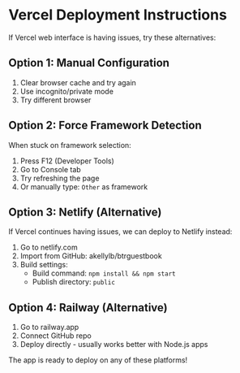 # Vercel Deployment Instructions

If Vercel web interface is having issues, try these alternatives:

## Option 1: Manual Configuration
1. Clear browser cache and try again
2. Use incognito/private mode
3. Try different browser

## Option 2: Force Framework Detection
When stuck on framework selection:
1. Press F12 (Developer Tools)
2. Go to Console tab
3. Try refreshing the page
4. Or manually type: `Other` as framework

## Option 3: Netlify (Alternative)
If Vercel continues having issues, we can deploy to Netlify instead:
1. Go to netlify.com
2. Import from GitHub: akellylb/btrguestbook
3. Build settings:
   - Build command: `npm install && npm start`
   - Publish directory: `public`

## Option 4: Railway (Alternative)
1. Go to railway.app
2. Connect GitHub repo
3. Deploy directly - usually works better with Node.js apps

The app is ready to deploy on any of these platforms!